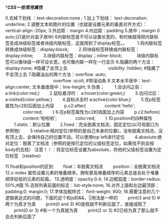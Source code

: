 ********CSS一些常用属性*******

0.去掉下划线 ：text-decoration:none ;
1.加上下划线： text-decoration: underline;
2.调整文本和图片的位置（也就是设置元素的垂直对齐方式）：vertical-align:-20px;
3.外边距：margin
4.内边距：padding
5.居中；margin 0 auto;(只是针对盒子居中)
6内联标签是不可以设置长宽的，有时候就得把内联标签变成块级标签或者块级内联标签，这就用到了display标签。。
　　1.将内联标签转换成块级标签：display:block;
　　2.将块级标签转换成内联标签：display:inline;
　　3.块级内联标签：display；inline-block;
　　　块级内联标签可以像块级一样可设长宽，也可像内联一样在一行显示
6.隐藏的两个方法：display:none; #隐藏了会顶上去
　　　　　　　　　visibility :hidden; #隐藏了不会顶上去
7.隐藏溢出的两个方法：overflow :auto;
　　　　　　　　　　　overflow :scoll;  #带滚动条
8.文本水平居中：text-align:center;
   文本垂直居中：line-height;
9.伪类；
　　1.没访问之前： a:link{color:red;} 
　　2.鼠标悬浮时： a:hover{color:green;}
　　3.访问过后： a:visited{color:yellow;}
　　4.鼠标点击时 a:active{color:blue;}
　　5.在p标签属性为c2的后面加上内容
　　p.c2:after{
　　　　content:'hello';
　　　　color:red;
　　}
6.在p标签属性为c2的钱面加上内容
　　p.c2:before{
　　　　content:'啦啦啦';
　　　　color:red;
　　}
10.position的四种属性
　　1.static：默认位置
　　2.fixed：完全脱离文档流，固定定位(以可视窗口为参照物)
　　3.relative:相对定位(参照的是自己本身的位置)，没有脱离文档流，没有顶上去，会保持自己的位置不动。可以使用top left进行定位
　　4.absolute:绝对定位：脱离了文档流（参照的是按已定位的父级标签定位，如果找不到会按body的去找）
注意！！：将定位标签设置为absolute，将他的父级标签设置为定位标签 （relative）

11.float和position的区别
　　float：半脱离文档流
　　position：全脱离文档流
12.z-index 属性设置元素的堆叠顺序。拥有更高堆叠顺序的元素总是会处于堆叠顺序较低的元素的前面。
13.透明度：opacity:0.4;
14.边框弧度：border-radius: 50%;#圆
15.去除列表前面的标志：list-style:none;
16.对齐上面和左边最顶部：padding:0; margin:0;
17.字体加粗样式： font-weight: 900; 
18.需要注意的几个逻辑表达式的问题，下面的这个和js的&&，||用法是一样的
　　print(3 and 5) #两个为真才为真
　　print(0 and 3) #0是假就不判断后面了，直接成假了
　　print(0 or 3) #有一个为真就为真
　　print(2 or 3) #2已经为真了那么就不会去判断后面了